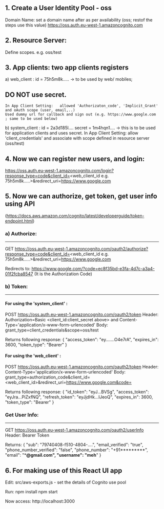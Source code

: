 ## 1. Create a User Identity Pool - oss

Domain Name: set a domain name after as per availability (oss; restof the steps use this value)
https://oss.auth.eu-west-1.amazoncognito.com

## 2. Resource Server: 

Define scopes.  e.g. oss/test

## 3. App clients: two app clients registers

a) web_client :  id = 75h5m8k..... -> to be used by web/ mobiles; 
## DO NOT use secret. 
	In App Client Setting:   allowed 'Authorizaton_code', 'Implicit_Grant'	and oAuth scope (user, email,..)
	Used dummy url for callback and sign out (e.g. https://www.google.com ; same to be used below)

b) system_client : id = 2a3d185l....  secret = 1m4hqn1....   -> this is to be used for application clients and uses secret.
	In App Client Setting:   allow 'client_credentials' and associate with scope defined in resource server (oss/test)

## 4. Now we can register new users, and login: 

https://oss.auth.eu-west-1.amazoncognito.com/login?response_type=code&client_id=<web_client_id e.g. 75h5m8k.....>&redirect_uri=https://www.google.com


## 5. Now we can authorize, get token, get user info using API 

(https://docs.aws.amazon.com/cognito/latest/developerguide/token-endpoint.html) 

### a) Authorize:
------------
GET https://oss.auth.eu-west-1.amazoncognito.com/oauth2/authorize?response_type=code&client_id=<web_client_id e.g. 75h5m8k.....>&redirect_uri=https://www.google.com

Redirects to: https://www.google.com/?code=ec8f35bd-e3fa-4d7c-a3a4-01f2fcba8547  (It is the Authorization Code)

### b) Token:
------------

#### For using the 'system_client' : 
POST https://oss.auth.eu-west-1.amazoncognito.com/oauth2/token
Header: Authorization=Basic <client_id:client_secret above> and Content-Type='application/x-www-form-urlencoded'
Body: grant_type=client_credentials&scope=oss/test

Returns following response:
{
    "access_token": "ey.......O4e7rA",
    "expires_in": 3600,
    "token_type": "Bearer"
}

#### For using the 'web_client' : 
POST https://oss.auth.eu-west-1.amazoncognito.com/oauth2/token
Header: Content-Type='application/x-www-form-urlencoded'
Body: grant_type=authorization_code&client_id=<web_client_id>&redirect_uri=https://www.google.com&code=<AuthCode-received-step-above>

Returns following response:
{
    "id_token": "eyJ...BVSg",
    "access_token": "eyJra...PiZxfNQ",
    "refresh_token": "eyJjdHk...IJeoQ",
    "expires_in": 3600,
    "token_type": "Bearer"
}

### Get User Info:
------------
GET https://oss.auth.eu-west-1.amazoncognito.com/oauth2/userInfo
Header: Bearer Token <access-token from step above>

Returns:
{
    "sub": "79740408-f510-4804-....",
    "email_verified": "true",
    "phone_number_verified": "false",
    "phone_number": "+91*********",
    "email": "***@gmail.com",
    "username": "meh**"
}

## 6. For making use of this React UI app

Edit: src/aws-exports.js - set the details of Cognito use pool

Run:
npm install 
npm start

Now access: http://localhost:3000
